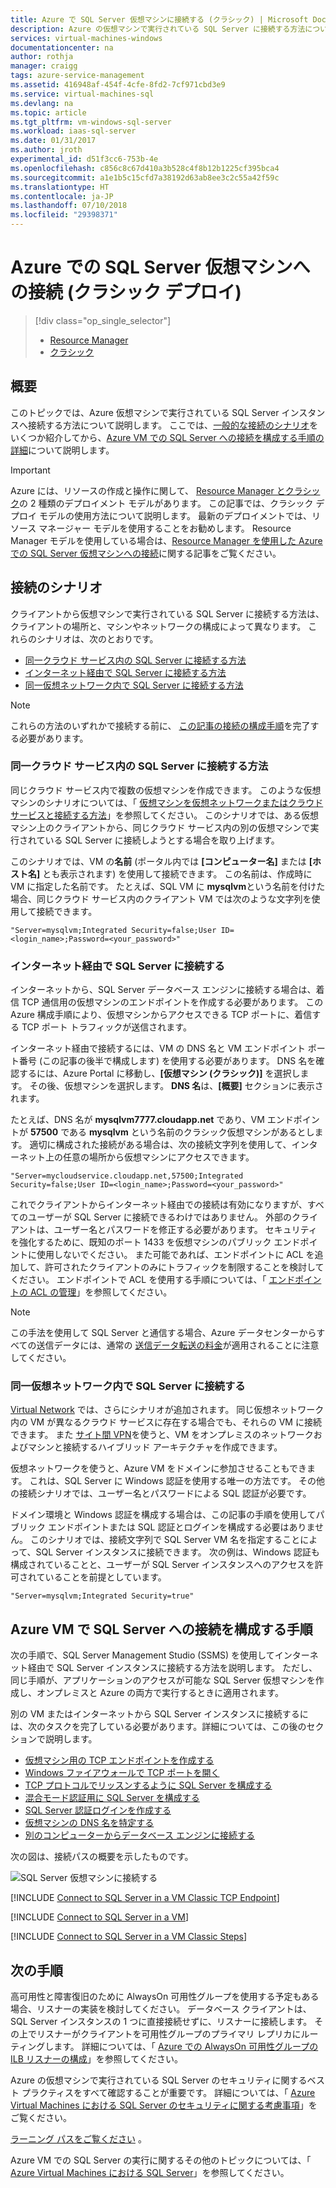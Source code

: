 ```yaml
---
title: Azure で SQL Server 仮想マシンに接続する (クラシック) | Microsoft Docs
description: Azure の仮想マシンで実行されている SQL Server に接続する方法について説明します。 このトピックでは、クラシック デプロイ モデルを使用します。 シナリオは、ネットワーク構成とクライアントの場所によって異なります。
services: virtual-machines-windows
documentationcenter: na
author: rothja
manager: craigg
tags: azure-service-management
ms.assetid: 416948af-454f-4cfe-8fd2-7cf971cbd3e9
ms.service: virtual-machines-sql
ms.devlang: na
ms.topic: article
ms.tgt_pltfrm: vm-windows-sql-server
ms.workload: iaas-sql-server
ms.date: 01/31/2017
ms.author: jroth
experimental_id: d51f3cc6-753b-4e
ms.openlocfilehash: c856c8c67d410a3b528c4f8b12b1225cf395bca4
ms.sourcegitcommit: a1e1b5c15cfd7a38192d63ab8ee3c2c55a42f59c
ms.translationtype: HT
ms.contentlocale: ja-JP
ms.lasthandoff: 07/10/2018
ms.locfileid: "29398371"
---
```

# <a name="connect-to-a-sql-server-virtual-machine-on-azure-classic-deployment"></a>Azure での SQL Server 仮想マシンへの接続 (クラシック デプロイ)
> [!div class="op_single_selector"]
> * [Resource Manager](../sql/virtual-machines-windows-sql-connect.md)
> * [クラシック](../classic/sql-connect.md)
> 
> 

## <a name="overview"></a>概要
このトピックでは、Azure 仮想マシンで実行されている SQL Server インスタンスへ接続する方法について説明します。 ここでは、[一般的な接続のシナリオ](#connection-scenarios)をいくつか紹介してから、[Azure VM での SQL Server への接続を構成する手順の詳細](#steps-for-configuring-sql-server-connectivity-in-an-azure-vm)について説明します。

> [!IMPORTANT] 
> Azure には、リソースの作成と操作に関して、 [Resource Manager とクラシック](../../../azure-resource-manager/resource-manager-deployment-model.md)の 2 種類のデプロイメント モデルがあります。 この記事では、クラシック デプロイ モデルの使用方法について説明します。 最新のデプロイメントでは、リソース マネージャー モデルを使用することをお勧めします。 Resource Manager モデルを使用している場合は、[Resource Manager を使用した Azure での SQL Server 仮想マシンへの接続](../sql/virtual-machines-windows-sql-connect.md)に関する記事をご覧ください。

## <a name="connection-scenarios"></a>接続のシナリオ
クライアントから仮想マシンで実行されている SQL Server に接続する方法は、クライアントの場所と、マシンやネットワークの構成によって異なります。 これらのシナリオは、次のとおりです。

* [同一クラウド サービス内の SQL Server に接続する方法](#connect-to-sql-server-in-the-same-cloud-service)
* [インターネット経由で SQL Server に接続する方法](#connect-to-sql-server-over-the-internet)
* [同一仮想ネットワーク内で SQL Server に接続する方法](#connect-to-sql-server-in-the-same-virtual-network)

> [!NOTE]
> これらの方法のいずれかで接続する前に、 [この記事の接続の構成手順](#steps-for-configuring-sql-server-connectivity-in-an-azure-vm)を完了する必要があります。
> 
> 

### <a name="connect-to-sql-server-in-the-same-cloud-service"></a>同一クラウド サービス内の SQL Server に接続する方法
同じクラウド サービス内で複数の仮想マシンを作成できます。 このような仮想マシンのシナリオについては、「 [仮想マシンを仮想ネットワークまたはクラウド サービスと接続する方法](../classic/connect-vms-classic.md#connect-vms-in-a-standalone-cloud-service)」を参照してください。 このシナリオでは、ある仮想マシン上のクライアントから、同じクラウド サービス内の別の仮想マシンで実行されている SQL Server に接続しようとする場合を取り上げます。

このシナリオでは、VM の**名前** (ポータル内では **[コンピューター名]** または **[ホスト名]** とも表示されます) を使用して接続できます。 この名前は、作成時に VM に指定した名前です。 たとえば、SQL VM に **mysqlvm**という名前を付けた場合、同じクラウド サービス内のクライアント VM では次のような文字列を使用して接続できます。

    "Server=mysqlvm;Integrated Security=false;User ID=<login_name>;Password=<your_password>"

### <a name="connect-to-sql-server-over-the-internet"></a>インターネット経由で SQL Server に接続する
インターネットから、SQL Server データベース エンジンに接続する場合は、着信 TCP 通信用の仮想マシンのエンドポイントを作成する必要があります。 この Azure 構成手順により、仮想マシンからアクセスできる TCP ポートに、着信する TCP ポート トラフィックが送信されます。

インターネット経由で接続するには、VM の DNS 名と VM エンドポイント ポート番号 (この記事の後半で構成します) を使用する必要があります。 DNS 名を確認するには、Azure Portal に移動し、**[仮想マシン (クラシック)]** を選択します。 その後、仮想マシンを選択します。 **DNS 名**は、**[概要]** セクションに表示されます。

たとえば、DNS 名が **mysqlvm7777.cloudapp.net** であり、VM エンドポイントが **57500** である **mysqlvm** という名前のクラシック仮想マシンがあるとします。 適切に構成された接続がある場合は、次の接続文字列を使用して、インターネット上の任意の場所から仮想マシンにアクセスできます。

    "Server=mycloudservice.cloudapp.net,57500;Integrated Security=false;User ID=<login_name>;Password=<your_password>"

これでクライアントからインターネット経由での接続は有効になりますが、すべてのユーザーが SQL Server に接続できるわけではありません。 外部のクライアントは、ユーザー名とパスワードを修正する必要があります。 セキュリティを強化するために、既知のポート 1433 を仮想マシンのパブリック エンドポイントに使用しないでください。 また可能であれば、エンドポイントに ACL を追加して、許可されたクライアントのみにトラフィックを制限することを検討してください。 エンドポイントで ACL を使用する手順については、「 [エンドポイントの ACL の管理](../classic/setup-endpoints.md#manage-the-acl-on-an-endpoint)」を参照してください。

> [!NOTE]
> この手法を使用して SQL Server と通信する場合、Azure データセンターからすべての送信データには、通常の [送信データ転送の料金](https://azure.microsoft.com/pricing/details/data-transfers/)が適用されることに注意してください。
> 
> 

### <a name="connect-to-sql-server-in-the-same-virtual-network"></a>同一仮想ネットワーク内で SQL Server に接続する
[Virtual Network](../../../virtual-network/virtual-networks-overview.md) では、さらにシナリオが追加されます。 同じ仮想ネットワーク内の VM が異なるクラウド サービスに存在する場合でも、それらの VM に接続できます。 また [サイト間 VPN](../../../vpn-gateway/vpn-gateway-site-to-site-create.md)を使うと、VM をオンプレミスのネットワークおよびマシンと接続するハイブリッド アーキテクチャを作成できます。

仮想ネットワークを使うと、Azure VM をドメインに参加させることもできます。 これは、SQL Server に Windows 認証を使用する唯一の方法です。 その他の接続シナリオでは、ユーザー名とパスワードによる SQL 認証が必要です。

ドメイン環境と Windows 認証を構成する場合は、この記事の手順を使用してパブリック エンドポイントまたは SQL 認証とログインを構成する必要はありません。 このシナリオでは、接続文字列で SQL Server VM 名を指定することによって、SQL Server インスタンスに接続できます。 次の例は、Windows 認証も構成されていることと、ユーザーが SQL Server インスタンスへのアクセスを許可されていることを前提としています。

    "Server=mysqlvm;Integrated Security=true"

## <a name="steps-for-configuring-sql-server-connectivity-in-an-azure-vm"></a>Azure VM で SQL Server への接続を構成する手順
次の手順で、SQL Server Management Studio (SSMS) を使用してインターネット経由で SQL Server インスタンスに接続する方法を説明します。 ただし、同じ手順が、アプリケーションのアクセスが可能な SQL Server 仮想マシンを作成し、オンプレミスと Azure の両方で実行するときに適用されます。

別の VM またはインターネットから SQL Server インスタンスに接続するには、次のタスクを完了している必要があります。詳細については、この後のセクションで説明します。

* [仮想マシン用の TCP エンドポイントを作成する](#create-a-tcp-endpoint-for-the-virtual-machine)
* [Windows ファイアウォールで TCP ポートを開く](#open-tcp-ports-in-the-windows-firewall-for-the-default-instance-of-the-database-engine)
* [TCP プロトコルでリッスンするように SQL Server を構成する](#configure-sql-server-to-listen-on-the-tcp-protocol)
* [混合モード認証用に SQL Server を構成する](#configure-sql-server-for-mixed-mode-authentication)
* [SQL Server 認証ログインを作成する](#create-sql-server-authentication-logins)
* [仮想マシンの DNS 名を特定する](#determine-the-dns-name-of-the-virtual-machine)
* [別のコンピューターからデータベース エンジンに接続する](#connect-to-the-database-engine-from-another-computer)

次の図は、接続パスの概要を示したものです。

![SQL Server 仮想マシンに接続する](../../../../includes/media/virtual-machines-sql-server-connection-steps/SQLServerinVMConnectionMap.png)

[!INCLUDE [Connect to SQL Server in a VM Classic TCP Endpoint](../../../../includes/virtual-machines-sql-server-connection-steps-classic-tcp-endpoint.md)]

[!INCLUDE [Connect to SQL Server in a VM](../../../../includes/virtual-machines-sql-server-connection-steps.md)]

[!INCLUDE [Connect to SQL Server in a VM Classic Steps](../../../../includes/virtual-machines-sql-server-connection-steps-classic.md)]

## <a name="next-steps"></a>次の手順
高可用性と障害復旧のために AlwaysOn 可用性グループを使用する予定もある場合、リスナーの実装を検討してください。 データベース クライアントは、SQL Server インスタンスの 1 つに直接接続せずに、リスナーに接続します。 その上でリスナーがクライアントを可用性グループのプライマリ レプリカにルーティングします。 詳細については、「 [Azure での AlwaysOn 可用性グループの ILB リスナーの構成](../classic/ps-sql-int-listener.md)」を参照してください。

Azure の仮想マシンで実行されている SQL Server のセキュリティに関するベスト プラクティスをすべて確認することが重要です。 詳細については、「 [Azure Virtual Machines における SQL Server のセキュリティに関する考慮事項](../sql/virtual-machines-windows-sql-security.md)」をご覧ください。

[ラーニング パスをご覧ください](https://azure.microsoft.com/documentation/learning-paths/sql-azure-vm/) 。 

Azure VM での SQL Server の実行に関するその他のトピックについては、「 [Azure Virtual Machines における SQL Server](../sql/virtual-machines-windows-sql-server-iaas-overview.md)」を参照してください。

